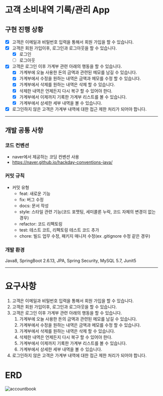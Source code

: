 # 고객 소비내역 기록/관리 App
## 구현 진행 상황
- [X] 고객은 이메일과 비밀번호 입력을 통해서 회원 가입을 할 수 있습니다.
- [X] 고객은 회원 가입이후, 로그인과 로그아웃을 할 수 있습니다.
    - [X] 로그인
    - [ ] 로그아웃
- [X] 고객은 로그인 이후 가계부 관련 아래의 행동을 할 수 있습니다.
    - [X] 가계부에 오늘 사용한 돈의 금액과 관련된 메모를 남길 수 있습니다.
    - [X] 가계부에서 수정을 원하는 내역은 금액과 메모를 수정 할 수 있습니다.
    - [X] 가계부에서 삭제를 원하는 내역은 삭제 할 수 있습니다.
    - [X] 삭제한 내역은 언제든지 다시 복구 할 수 있어야 한다.
    - [X] 가계부에서 이제까지 기록한 가계부 리스트를 볼 수 있습니다.
    - [X] 가계부에서 상세한 세부 내역을 볼 수 있습니다.
- [X] 로그인하지 않은 고객은 가계부 내역에 대한 접근 제한 처리가 되어야 합니다.
---
## 개발 공통 사항
### 코드 컨벤션
- naver에서 제공하는 코딩 컨벤션 사용
- https://naver.github.io/hackday-conventions-java/
### 커밋 규칙
- 커밋 유형
  - feat: 새로운 기능
  - fix: 버그 수정
  - docs: 문서 작성
  - style: 스타일 관련 기능(코드 포맷팅, 세미콜론 누락, 코드 자체의 변경이 없는 경우)
  - refactor: 코드 리펙토링
  - test: 테스트 코트, 리펙토링 테스트 코드 추가
  - chore: 빌드 업무 수정, 패키지 매니저 수정(ex .gitignore 수정 같은 경우)
### 개발 환경
Java8, SpringBoot 2.6.13, JPA, Spring Security, MySQL 5.7, Junit5

---
# 요구사항
1. 고객은 이메일과 비밀번호 입력을 통해서 회원 가입을 할 수 있습니다.
2. 고객은 회원 가입이후, 로그인과 로그아웃을 할 수 있습니다.
3. 고객은 로그인 이후 가계부 관련 아래의 행동을 할 수 있습니다.
    1. 가계부에 오늘 사용한 돈의 금액과 관련된 메모를 남길 수 있습니다.
    2. 가계부에서 수정을 원하는 내역은 금액과 메모를 수정 할 수 있습니다.
    3. 가계부에서 삭제를 원하는 내역은 삭제 할 수 있습니다.
    4. 삭제한 내역은 언제든지 다시 복구 할 수 있어야 한다.
    5. 가계부에서 이제까지 기록한 가계부 리스트를 볼 수 있습니다.
    6. 가계부에서 상세한 세부 내역을 볼 수 있습니다.
4. 로그인하지 않은 고객은 가계부 내역에 대한 접근 제한 처리가 되어야 합니다.

# ERD
![accountbook](https://user-images.githubusercontent.com/116578938/198875962-0ed8fb43-4999-4e78-b766-35bd2c7f8809.png) 
